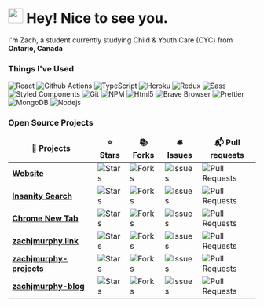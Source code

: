 <h1><img src="https://emojis.slackmojis.com/emojis/images/1531849430/4246/blob-sunglasses.gif?1531849430" width="30"/> Hey! Nice to see you.</h1>


<p>I'm Zach, a student currently studying Child & Youth Care (CYC) from <img src="https://i.imgur.com/A5PjUxb.png" width="18" height="13.5"/> <b>Ontario, Canada</b></p>

<h3>Things I've Used</h3>
<p>
  <img alt="React" src="https://img.shields.io/badge/-React-45b8d8?style=flat-square&logo=react&logoColor=white" />
  <img alt="Github Actions" src="https://img.shields.io/badge/-Github_Actions-2088FF?style=flat-square&logo=github-actions&logoColor=white" />
  <img alt="TypeScript" src="https://img.shields.io/badge/-TypeScript-007ACC?style=flat-square&logo=typescript&logoColor=white" />
  <img alt="Heroku" src="https://img.shields.io/badge/-Heroku-430098?style=flat-square&logo=heroku&logoColor=white" />
  <img alt="Redux" src="https://img.shields.io/badge/-Redux-764ABC?style=flat-square&logo=redux&logoColor=white" />
  <img alt="Sass" src="https://img.shields.io/badge/-Sass-CC6699?style=flat-square&logo=sass&logoColor=white" />
  <img alt="Styled Components" src="https://img.shields.io/badge/-Styled_Components-db7092?style=flat-square&logo=styled-components&logoColor=white" />
  <img alt="Git" src="https://img.shields.io/badge/-Git-F05032?style=flat-square&logo=git&logoColor=white" />
  <img alt="NPM" src="https://img.shields.io/badge/-NPM-CB3837?style=flat-square&logo=npm&logoColor=white" />
  <img alt="Html5" src="https://img.shields.io/badge/-HTML5-E34F26?style=flat-square&logo=html5&logoColor=white" />
  <img alt="Brave Browser" src="https://img.shields.io/badge/-Brave_Browser-FB542B?style=flat-square&logo=brave&logoColor=white" />
  <img alt="Prettier" src="https://img.shields.io/badge/-Prettier-F7B93E?style=flat-square&logo=prettier&logoColor=white" />
  <img alt="MongoDB" src="https://img.shields.io/badge/-MongoDB-13aa52?style=flat-square&logo=mongodb&logoColor=white" />
  <img alt="Nodejs" src="https://img.shields.io/badge/-Nodejs-43853d?style=flat-square&logo=Node.js&logoColor=white" />
</p>
<h3>Open Source Projects</h3>
<table>
  <thead align="center">
    <tr border: none;>
      <td><b>🎁 Projects</b></td>
      <td><b>⭐ Stars</b></td>
      <td><b>📚 Forks</b></td>
      <td><b>🛎 Issues</b></td>
      <td><b>📬 Pull requests</b></td>
    </tr>
  </thead>
  <tbody>
    <tr>
      <td><a href="https://github.com/zachjmurphy/Website"><b>Website</b></a></td>
      <td><img alt="Stars" src="https://img.shields.io/github/stars/zachjmurphy/Website?style=flat-square&labelColor=343b41"/></td>
      <td><img alt="Forks" src="https://img.shields.io/github/forks/zachjmurphy/Website?style=flat-square&labelColor=343b41"/></td>
      <td><img alt="Issues" src="https://img.shields.io/github/issues/zachjmurphy/Website?style=flat-square&labelColor=343b41"/></td>
      <td><img alt="Pull Requests" src="https://img.shields.io/github/issues-pr/zachjmurphy/Website?style=flat-square&labelColor=343b41"/></td>
    </tr>
    <tr>
      <td><a href="https://github.com/zachjmurphy/InsanitySearch"><b>Insanity Search</b></a></td>
      <td><img alt="Stars" src="https://img.shields.io/github/stars/zachjmurphy/InsanitySearch?style=flat-square&labelColor=343b41"/></td>
      <td><img alt="Forks" src="https://img.shields.io/github/forks/zachjmurphy/InsanitySearch?style=flat-square&labelColor=343b41"/></td>
      <td><img alt="Issues" src="https://img.shields.io/github/issues/zachjmurphy/InsanitySearch?style=flat-square&labelColor=343b41"/></td>
      <td><img alt="Pull Requests" src="https://img.shields.io/github/issues-pr/zachjmurphy/InsanitySearch?style=flat-square&labelColor=343b41"/></td>
    </tr>
    <tr>
      <td><a href="https://github.com/zachjmurphy/ChromeNewTab"><b>Chrome New Tab</b></a></td>
      <td><img alt="Stars" src="https://img.shields.io/github/stars/zachjmurphy/ChromeNewTab?style=flat-square&labelColor=343b41"/></td>
      <td><img alt="Forks" src="https://img.shields.io/github/forks/zachjmurphy/ChromeNewTab?style=flat-square&labelColor=343b41"/></td>
      <td><img alt="Issues" src="https://img.shields.io/github/issues/zachjmurphy/ChromeNewTab?style=flat-square&labelColor=343b41"/></td>
      <td><img alt="Pull Requests" src="https://img.shields.io/github/issues-pr/zachjmurphy/ChromeNewTab?style=flat-square&labelColor=343b41"/></td>
    </tr>
    <tr>
      <td><a href="https://github.com/zachjmurphy/zachjmurphy.link"><b>zachjmurphy.link</b></a></td>
      <td><img alt="Stars" src="https://img.shields.io/github/stars/zachjmurphy/zachjmurphy.link?style=flat-square&labelColor=343b41"/></td>
      <td><img alt="Forks" src="https://img.shields.io/github/forks/zachjmurphy/zachjmurphy.link?style=flat-square&labelColor=343b41"/></td>
      <td><img alt="Issues" src="https://img.shields.io/github/issues/zachjmurphy/zachjmurphy.link?style=flat-square&labelColor=343b41"/></td>
      <td><img alt="Pull Requests" src="https://img.shields.io/github/issues-pr/zachjmurphy/zachjmurphy.link?style=flat-square&labelColor=343b41"/></td>
    </tr>
    <tr>
      <td><a href="https://github.com/zachjmurphy/zachjmurphy-projects"><b>zachjmurphy-projects</b></a></td>
      <td><img alt="Stars" src="https://img.shields.io/github/stars/zachjmurphy/zachjmurphy-projects?style=flat-square&labelColor=343b41"/></td>
      <td><img alt="Forks" src="https://img.shields.io/github/forks/zachjmurphy/zachjmurphy-projects?style=flat-square&labelColor=343b41"/></td>
      <td><img alt="Issues" src="https://img.shields.io/github/issues/zachjmurphy/zachjmurphy-projects?style=flat-square&labelColor=343b41"/></td>
      <td><img alt="Pull Requests" src="https://img.shields.io/github/issues-pr/zachjmurphy/zachjmurphy-projects?style=flat-square&labelColor=343b41"/></td>
    </tr>
    <tr>
      <td><a href="https://github.com/zachjmurphy/zachjmurphy-blog"><b>zachjmurphy-blog</b></a></td>
      <td><img alt="Stars" src="https://img.shields.io/github/stars/zachjmurphy/zachjmurphy-blog?style=flat-square&labelColor=343b41"/></td>
      <td><img alt="Forks" src="https://img.shields.io/github/forks/zachjmurphy/zachjmurphy-blog?style=flat-square&labelColor=343b41"/></td>
      <td><img alt="Issues" src="https://img.shields.io/github/issues/zachjmurphy/zachjmurphy-blog?style=flat-square&labelColor=343b41"/></td>
      <td><img alt="Pull Requests" src="https://img.shields.io/github/issues-pr/zachjmurphy/zachjmurphy-blog?style=flat-square&labelColor=343b41"/></td>
    </tr>
  </tbody>
</table>

